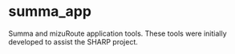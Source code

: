 # summa_app
Summa and mizuRoute application tools.
These tools were initially developed to assist the SHARP project.
